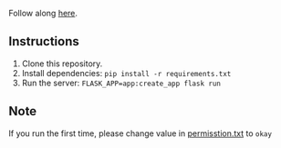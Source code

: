 Follow along [here](https://docs.osohq.com/getting-started/quickstart.html).

## Instructions

1. Clone this repository.
2. Install dependencies: `pip install -r requirements.txt`
3. Run the server: `FLASK_APP=app:create_app flask run`

## Note

If you run the first time, please change value in [permisstion.txt](https://github.com/Thifnmi/test-oso/blob/UPR/permission.txt) to `okay`

